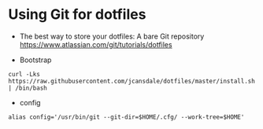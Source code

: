 # Using Git for dotfiles

- The best way to store your dotfiles: A bare Git repository
https://www.atlassian.com/git/tutorials/dotfiles

- Bootstrap
```
curl -Lks https://raw.githubusercontent.com/jcansdale/dotfiles/master/install.sh | /bin/bash
```

- config
```
alias config='/usr/bin/git --git-dir=$HOME/.cfg/ --work-tree=$HOME'
```

